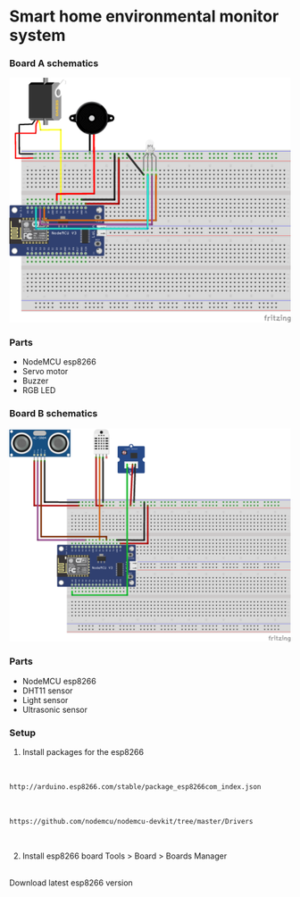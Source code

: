 # Smart home environmental monitor system

### Board A schematics
![Board A](Board%20A%20schematics.png)
### Parts
- NodeMCU esp8266
- Servo motor
- Buzzer
- RGB LED

### Board B schematics
![Board B](Board%20B%20schematics.png)
### Parts
- NodeMCU esp8266
- DHT11 sensor
- Light sensor
- Ultrasonic sensor

### Setup
1. Install packages for the esp8266
<br>

```bash
http://arduino.esp8266.com/stable/package_esp8266com_index.json
```

<br>

```bash
https://github.com/nodemcu/nodemcu-devkit/tree/master/Drivers
```
<br>

2. Install esp8266 board
Tools > Board > Boards Manager
<br>
Download latest esp8266 version



